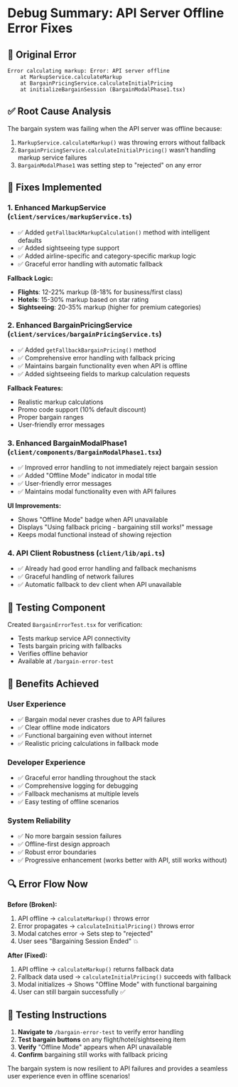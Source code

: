 # Debug Summary: API Server Offline Error Fixes

## 🐛 **Original Error**
```
Error calculating markup: Error: API server offline
    at MarkupService.calculateMarkup
    at BargainPricingService.calculateInitialPricing
    at initializeBargainSession (BargainModalPhase1.tsx)
```

## ✅ **Root Cause Analysis**
The bargain system was failing when the API server was offline because:
1. `MarkupService.calculateMarkup()` was throwing errors without fallback
2. `BargainPricingService.calculateInitialPricing()` wasn't handling markup service failures
3. `BargainModalPhase1` was setting step to "rejected" on any error

## 🔧 **Fixes Implemented**

### 1. **Enhanced MarkupService** (`client/services/markupService.ts`)
- ✅ Added `getFallbackMarkupCalculation()` method with intelligent defaults
- ✅ Added sightseeing type support
- ✅ Added airline-specific and category-specific markup logic
- ✅ Graceful error handling with automatic fallback

**Fallback Logic:**
- **Flights**: 12-22% markup (8-18% for business/first class)
- **Hotels**: 15-30% markup based on star rating
- **Sightseeing**: 20-35% markup (higher for premium categories)

### 2. **Enhanced BargainPricingService** (`client/services/bargainPricingService.ts`)
- ✅ Added `getFallbackBargainPricing()` method
- ✅ Comprehensive error handling with fallback pricing
- ✅ Maintains bargain functionality even when API is offline
- ✅ Added sightseeing fields to markup calculation requests

**Fallback Features:**
- Realistic markup calculations
- Promo code support (10% default discount)
- Proper bargain ranges
- User-friendly error messages

### 3. **Enhanced BargainModalPhase1** (`client/components/BargainModalPhase1.tsx`)
- ✅ Improved error handling to not immediately reject bargain session
- ✅ Added "Offline Mode" indicator in modal title
- ✅ User-friendly error messages
- ✅ Maintains modal functionality even with API failures

**UI Improvements:**
- Shows "Offline Mode" badge when API unavailable
- Displays "Using fallback pricing - bargaining still works!" message
- Keeps modal functional instead of showing rejection

### 4. **API Client Robustness** (`client/lib/api.ts`)
- ✅ Already had good error handling and fallback mechanisms
- ✅ Graceful handling of network failures
- ✅ Automatic fallback to dev client when API unavailable

## 🧪 **Testing Component**
Created `BargainErrorTest.tsx` for verification:
- Tests markup service API connectivity
- Tests bargain pricing with fallbacks
- Verifies offline behavior
- Available at `/bargain-error-test`

## 🎯 **Benefits Achieved**

### **User Experience**
- ✅ Bargain modal never crashes due to API failures
- ✅ Clear offline mode indicators
- ✅ Functional bargaining even without internet
- ✅ Realistic pricing calculations in fallback mode

### **Developer Experience**
- ✅ Graceful error handling throughout the stack
- ✅ Comprehensive logging for debugging
- ✅ Fallback mechanisms at multiple levels
- ✅ Easy testing of offline scenarios

### **System Reliability**
- ✅ No more bargain session failures
- ✅ Offline-first design approach
- ✅ Robust error boundaries
- ✅ Progressive enhancement (works better with API, still works without)

## 🔍 **Error Flow Now**

**Before (Broken):**
1. API offline → `calculateMarkup()` throws error
2. Error propagates → `calculateInitialPricing()` throws error  
3. Modal catches error → Sets step to "rejected"
4. User sees "Bargaining Session Ended" 💥

**After (Fixed):**
1. API offline → `calculateMarkup()` returns fallback data
2. Fallback data used → `calculateInitialPricing()` succeeds with fallback
3. Modal initializes → Shows "Offline Mode" with functional bargaining
4. User can still bargain successfully ✅

## 🚀 **Testing Instructions**

1. **Navigate to** `/bargain-error-test` to verify error handling
2. **Test bargain buttons** on any flight/hotel/sightseeing item
3. **Verify** "Offline Mode" appears when API unavailable
4. **Confirm** bargaining still works with fallback pricing

The bargain system is now resilient to API failures and provides a seamless user experience even in offline scenarios!
